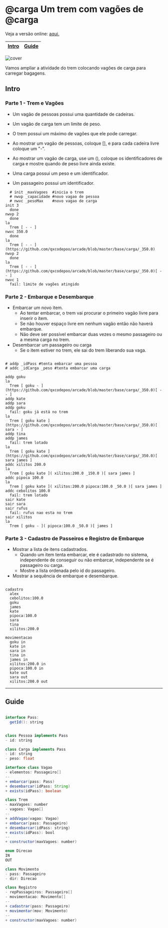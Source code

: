 # @carga Um trem com vagões de @carga

Veja a versão online: [aqui.](https://github.com/qxcodepoo/arcade/blob/master/base/carga/Readme.md)

<!-- toch -->
[Intro](#intro) | [Guide](#guide)
-- | --
<!-- toch -->

![cover](https://raw.githubusercontent.com/qxcodepoo/arcade/master/base/carga/cover.jpg)

Vamos ampliar a atividade do trem colocando vagões de carga para carregar bagagens.

## Intro

### Parte 1 - Trem e Vagões

- Um vagão de pessoas possui uma quantidade de cadeiras.
- Um vagão de carga tem um limite de peso.
- O trem possui um máximo de vagões que ele pode carregar.
- Ao mostrar um vagão de pessoas, coloque [], e para cada cadeira livre coloque um "-".
- Ao mostrar um vagão de carga, use um (), coloque os identificadores de carga e mostre quando de peso livre ainda existe.

- Uma carga possui um peso e um identificador.
- Um passageiro possui um identificador.

```
  # init _maxVagoes  #inicia o trem
  # nwvp _capacidade #novo vagao de pessoa
  # nwvc _pesoMax    #novo vagao de carga
init 3
  done
nwvp 2
  done
la
  Trem [ - - ]
nwvc 350.0
  done
la
  Trem [ - - ](https://github.com/qxcodepoo/arcade/blob/master/base/carga/_350.0)
nwvp 2
  done
la
  Trem [ - - ](https://github.com/qxcodepoo/arcade/blob/master/base/carga/_350.0)[ - - ]
nwvc 1
  fail: limite de vagões atingido
```

### Parte 2 - Embarque e Desembarque

- Embarcar um novo item.
  - Ao tentar embarcar, o trem vai procurar o primeiro vagão livre para inserir o item.
  - Se não houver espaço livre em nenhum vagão então não haverá embarque.
  - Não deve ser possível embarcar duas vezes o mesmo passageiro ou a mesma carga no trem.
- Desembarcar um passageiro ou carga
  - Se o item estiver no trem, ele sai do trem liberando sua vaga.

```

# addp _idPass #tenta embarcar uma pessoa
# addc _idCarga _peso #tenta embarcar uma carga

addp goku
la
  Trem [ goku - ](https://github.com/qxcodepoo/arcade/blob/master/base/carga/_350.0)[ - - ]
addp kate
addp sara
addp goku
  fail: goku já está no trem
la
  Trem [ goku kate ](https://github.com/qxcodepoo/arcade/blob/master/base/carga/_350.0)[ sara - ]
addp tina
addp james
  fail: trem lotado
la
  Trem [ goku kate ](https://github.com/qxcodepoo/arcade/blob/master/base/carga/_350.0)[ sara james ]
addc xilitos 200.0
la
  Trem [ goku kate ]( xilitos:200.0 _150.0 )[ sara james ]
addc pipoca 100.0
la
  Trem [ goku kate ]( xilitos:200.0 pipoca:100.0 _50.0 )[ sara james ]
addc cebolitos 100.0
  fail: trem lotado
sair kate
sair sara
sair rufus
  fail: rufus nao esta no trem
sair xilitos
la
  Trem [ goku - ]( pipoca:100.0 _50.0 )[ james ]
```

### Parte 3 - Cadastro de Passeiros e Registro de Embarque

- Mostrar a lista de itens cadastrados.
  - Quando um item tenta embarcar, ele é cadastrado no sistema, independente de conseguir ou não embarcar, independente se é passageiro ou carga.
  - Mostre a lista ordenada pelo id do passageiro.
- Mostrar a sequência de embarque e desembarque.

```

cadastro
  alex
  cebolitos:100.0
  goku
  james
  kate
  pipoca:100.0
  sara
  tina
  xilitos:200.0

movimentacao
  goku in
  kate in
  sara in
  tina in
  james in
  xilitos:200.0 in
  pipoca:100.0 in
  kate out
  sara out
  xilitos:200.0 out
```

***

## Guide

```java

interface Pass:
  getId(): string


class Pessoa implements Pass
- id: string

class Carga implements Pass
- id: string
- peso: float

interface class Vagao
- elementos: Passageiro[]
--
+ embarcar(pass: Pass)
+ desembarcar(idPass: String)
+ exists(idPass): boolean

class Trem
- maxVagoes: number
- vagoes: Vagao[]
--
+ addVagao(vagao: Vagao)
+ embarcar(pass: Passageiro)
+ desembarcar(idPass: string)
+ exists(idPass): bool
--
+ constructor(maxVagoes: number)

enum Direcao
IN
OUT

class Movimento
- pass: Passageiro
- dir: Direcao

class Registro
- repPassageiros: Passageiro[]
- movimentacao: Movimento[]
--
+ cadastrar(pass: Passageiro)
+ movimentar(mov: Movimento)
--
+ constructor(maxVagoes: number)
```
